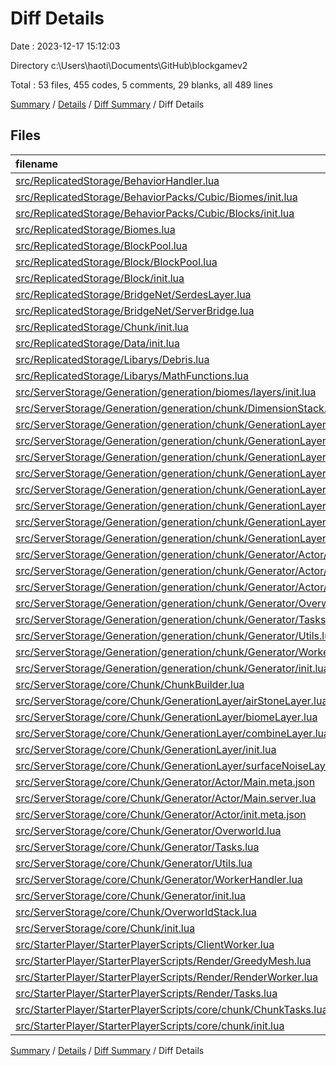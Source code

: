# Diff Details

Date : 2023-12-17 15:12:03

Directory c:\\Users\\haoti\\Documents\\GitHub\\blockgamev2

Total : 53 files,  455 codes, 5 comments, 29 blanks, all 489 lines

[Summary](results.md) / [Details](details.md) / [Diff Summary](diff.md) / Diff Details

## Files
| filename | language | code | comment | blank | total |
| :--- | :--- | ---: | ---: | ---: | ---: |
| [src/ReplicatedStorage/BehaviorHandler.lua](/src/ReplicatedStorage/BehaviorHandler.lua) | Lua | 5 | 0 | 0 | 5 |
| [src/ReplicatedStorage/BehaviorPacks/Cubic/Biomes/init.lua](/src/ReplicatedStorage/BehaviorPacks/Cubic/Biomes/init.lua) | Lua | 29 | 0 | 0 | 29 |
| [src/ReplicatedStorage/BehaviorPacks/Cubic/Blocks/init.lua](/src/ReplicatedStorage/BehaviorPacks/Cubic/Blocks/init.lua) | Lua | -1 | 0 | 0 | -1 |
| [src/ReplicatedStorage/Biomes.lua](/src/ReplicatedStorage/Biomes.lua) | Lua | 31 | 0 | 1 | 32 |
| [src/ReplicatedStorage/BlockPool.lua](/src/ReplicatedStorage/BlockPool.lua) | Lua | -55 | 0 | -13 | -68 |
| [src/ReplicatedStorage/Block/BlockPool.lua](/src/ReplicatedStorage/Block/BlockPool.lua) | Lua | 68 | 0 | 13 | 81 |
| [src/ReplicatedStorage/Block/init.lua](/src/ReplicatedStorage/Block/init.lua) | Lua | 44 | 0 | 2 | 46 |
| [src/ReplicatedStorage/BridgeNet/SerdesLayer.lua](/src/ReplicatedStorage/BridgeNet/SerdesLayer.lua) | Lua | 3 | 0 | -1 | 2 |
| [src/ReplicatedStorage/BridgeNet/ServerBridge.lua](/src/ReplicatedStorage/BridgeNet/ServerBridge.lua) | Lua | 0 | 1 | 0 | 1 |
| [src/ReplicatedStorage/Chunk/init.lua](/src/ReplicatedStorage/Chunk/init.lua) | Lua | 7 | 0 | 0 | 7 |
| [src/ReplicatedStorage/Data/init.lua](/src/ReplicatedStorage/Data/init.lua) | Lua | 4 | 0 | 0 | 4 |
| [src/ReplicatedStorage/Libarys/Debris.lua](/src/ReplicatedStorage/Libarys/Debris.lua) | Lua | -14 | 0 | 7 | -7 |
| [src/ReplicatedStorage/Libarys/MathFunctions.lua](/src/ReplicatedStorage/Libarys/MathFunctions.lua) | Lua | 2 | 0 | 0 | 2 |
| [src/ServerStorage/Generation/generation/biomes/layers/init.lua](/src/ServerStorage/Generation/generation/biomes/layers/init.lua) | Lua | 1 | 0 | 0 | 1 |
| [src/ServerStorage/Generation/generation/chunk/DimensionStack.lua](/src/ServerStorage/Generation/generation/chunk/DimensionStack.lua) | Lua | 12 | 0 | 3 | 15 |
| [src/ServerStorage/Generation/generation/chunk/GenerationLayer/biome/biomeLayer.lua](/src/ServerStorage/Generation/generation/chunk/GenerationLayer/biome/biomeLayer.lua) | Lua | 10 | 0 | 2 | 12 |
| [src/ServerStorage/Generation/generation/chunk/GenerationLayer/color/surfaceColorLayer.lua](/src/ServerStorage/Generation/generation/chunk/GenerationLayer/color/surfaceColorLayer.lua) | Lua | 9 | 0 | 3 | 12 |
| [src/ServerStorage/Generation/generation/chunk/GenerationLayer/init.lua](/src/ServerStorage/Generation/generation/chunk/GenerationLayer/init.lua) | Lua | 53 | 0 | 3 | 56 |
| [src/ServerStorage/Generation/generation/chunk/GenerationLayer/lerp/airStoneLayer.lua](/src/ServerStorage/Generation/generation/chunk/GenerationLayer/lerp/airStoneLayer.lua) | Lua | 79 | 0 | 3 | 82 |
| [src/ServerStorage/Generation/generation/chunk/GenerationLayer/lerp/biomeBlendLayer.lua](/src/ServerStorage/Generation/generation/chunk/GenerationLayer/lerp/biomeBlendLayer.lua) | Lua | 46 | 0 | 1 | 47 |
| [src/ServerStorage/Generation/generation/chunk/GenerationLayer/noise/surfaceNoiseLayer.lua](/src/ServerStorage/Generation/generation/chunk/GenerationLayer/noise/surfaceNoiseLayer.lua) | Lua | 12 | 0 | 2 | 14 |
| [src/ServerStorage/Generation/generation/chunk/GenerationLayer/other/shapeLayer.lua](/src/ServerStorage/Generation/generation/chunk/GenerationLayer/other/shapeLayer.lua) | Lua | 18 | 0 | 1 | 19 |
| [src/ServerStorage/Generation/generation/chunk/GenerationLayer/other/surfaceLayer.lua](/src/ServerStorage/Generation/generation/chunk/GenerationLayer/other/surfaceLayer.lua) | Lua | 11 | 0 | 2 | 13 |
| [src/ServerStorage/Generation/generation/chunk/Generator/Actor/Main.meta.json](/src/ServerStorage/Generation/generation/chunk/Generator/Actor/Main.meta.json) | JSON | 5 | 0 | 0 | 5 |
| [src/ServerStorage/Generation/generation/chunk/Generator/Actor/Main.server.lua](/src/ServerStorage/Generation/generation/chunk/Generator/Actor/Main.server.lua) | Lua | 14 | 0 | 2 | 16 |
| [src/ServerStorage/Generation/generation/chunk/Generator/Actor/init.meta.json](/src/ServerStorage/Generation/generation/chunk/Generator/Actor/init.meta.json) | JSON | 3 | 0 | 0 | 3 |
| [src/ServerStorage/Generation/generation/chunk/Generator/Overworld.lua](/src/ServerStorage/Generation/generation/chunk/Generator/Overworld.lua) | Lua | 30 | 5 | 12 | 47 |
| [src/ServerStorage/Generation/generation/chunk/Generator/Tasks/init.lua](/src/ServerStorage/Generation/generation/chunk/Generator/Tasks/init.lua) | Lua | 425 | 3 | 13 | 441 |
| [src/ServerStorage/Generation/generation/chunk/Generator/Utils.lua](/src/ServerStorage/Generation/generation/chunk/Generator/Utils.lua) | Lua | 22 | 0 | 0 | 22 |
| [src/ServerStorage/Generation/generation/chunk/Generator/WorkerHandler.lua](/src/ServerStorage/Generation/generation/chunk/Generator/WorkerHandler.lua) | Lua | 61 | 0 | 6 | 67 |
| [src/ServerStorage/Generation/generation/chunk/Generator/init.lua](/src/ServerStorage/Generation/generation/chunk/Generator/init.lua) | Lua | 42 | 0 | 1 | 43 |
| [src/ServerStorage/core/Chunk/ChunkBuilder.lua](/src/ServerStorage/core/Chunk/ChunkBuilder.lua) | Lua | 18 | 0 | 1 | 19 |
| [src/ServerStorage/core/Chunk/GenerationLayer/airStoneLayer.lua](/src/ServerStorage/core/Chunk/GenerationLayer/airStoneLayer.lua) | Lua | -73 | 0 | -3 | -76 |
| [src/ServerStorage/core/Chunk/GenerationLayer/biomeLayer.lua](/src/ServerStorage/core/Chunk/GenerationLayer/biomeLayer.lua) | Lua | -9 | 0 | -2 | -11 |
| [src/ServerStorage/core/Chunk/GenerationLayer/combineLayer.lua](/src/ServerStorage/core/Chunk/GenerationLayer/combineLayer.lua) | Lua | -17 | 0 | -1 | -18 |
| [src/ServerStorage/core/Chunk/GenerationLayer/init.lua](/src/ServerStorage/core/Chunk/GenerationLayer/init.lua) | Lua | -52 | 0 | -3 | -55 |
| [src/ServerStorage/core/Chunk/GenerationLayer/surfaceNoiseLayer.lua](/src/ServerStorage/core/Chunk/GenerationLayer/surfaceNoiseLayer.lua) | Lua | -9 | 0 | -2 | -11 |
| [src/ServerStorage/core/Chunk/Generator/Actor/Main.meta.json](/src/ServerStorage/core/Chunk/Generator/Actor/Main.meta.json) | JSON | -5 | 0 | 0 | -5 |
| [src/ServerStorage/core/Chunk/Generator/Actor/Main.server.lua](/src/ServerStorage/core/Chunk/Generator/Actor/Main.server.lua) | Lua | -11 | 0 | -2 | -13 |
| [src/ServerStorage/core/Chunk/Generator/Actor/init.meta.json](/src/ServerStorage/core/Chunk/Generator/Actor/init.meta.json) | JSON | -3 | 0 | 0 | -3 |
| [src/ServerStorage/core/Chunk/Generator/Overworld.lua](/src/ServerStorage/core/Chunk/Generator/Overworld.lua) | Lua | -35 | -1 | -11 | -47 |
| [src/ServerStorage/core/Chunk/Generator/Tasks.lua](/src/ServerStorage/core/Chunk/Generator/Tasks.lua) | Lua | -216 | -3 | -6 | -225 |
| [src/ServerStorage/core/Chunk/Generator/Utils.lua](/src/ServerStorage/core/Chunk/Generator/Utils.lua) | Lua | -22 | 0 | 0 | -22 |
| [src/ServerStorage/core/Chunk/Generator/WorkerHandler.lua](/src/ServerStorage/core/Chunk/Generator/WorkerHandler.lua) | Lua | -61 | 0 | -6 | -67 |
| [src/ServerStorage/core/Chunk/Generator/init.lua](/src/ServerStorage/core/Chunk/Generator/init.lua) | Lua | -39 | 0 | 0 | -39 |
| [src/ServerStorage/core/Chunk/OverworldStack.lua](/src/ServerStorage/core/Chunk/OverworldStack.lua) | Lua | 2 | 0 | 1 | 3 |
| [src/ServerStorage/core/Chunk/init.lua](/src/ServerStorage/core/Chunk/init.lua) | Lua | 5 | 0 | 2 | 7 |
| [src/StarterPlayer/StarterPlayerScripts/ClientWorker.lua](/src/StarterPlayer/StarterPlayerScripts/ClientWorker.lua) | Lua | 61 | 0 | 6 | 67 |
| [src/StarterPlayer/StarterPlayerScripts/Render/GreedyMesh.lua](/src/StarterPlayer/StarterPlayerScripts/Render/GreedyMesh.lua) | Lua | -27 | 0 | 0 | -27 |
| [src/StarterPlayer/StarterPlayerScripts/Render/RenderWorker.lua](/src/StarterPlayer/StarterPlayerScripts/Render/RenderWorker.lua) | Lua | -61 | 0 | -6 | -67 |
| [src/StarterPlayer/StarterPlayerScripts/Render/Tasks.lua](/src/StarterPlayer/StarterPlayerScripts/Render/Tasks.lua) | Lua | 11 | 0 | -1 | 10 |
| [src/StarterPlayer/StarterPlayerScripts/core/chunk/ChunkTasks.lua](/src/StarterPlayer/StarterPlayerScripts/core/chunk/ChunkTasks.lua) | Lua | 23 | 0 | 0 | 23 |
| [src/StarterPlayer/StarterPlayerScripts/core/chunk/init.lua](/src/StarterPlayer/StarterPlayerScripts/core/chunk/init.lua) | Lua | -1 | 0 | -1 | -2 |

[Summary](results.md) / [Details](details.md) / [Diff Summary](diff.md) / Diff Details